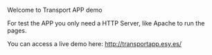 Welcome to Transport APP demo

For test the APP you only need a HTTP Server, like Apache to run the pages.

You can access a live demo here: http://transportapp.esy.es/



